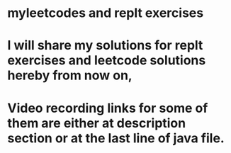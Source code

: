# myleetcodes and replt exercises
# I will share my solutions for replt exercises and leetcode solutions hereby from now on,
# Video recording links for some of them are either at description section or at the last line of java file.
